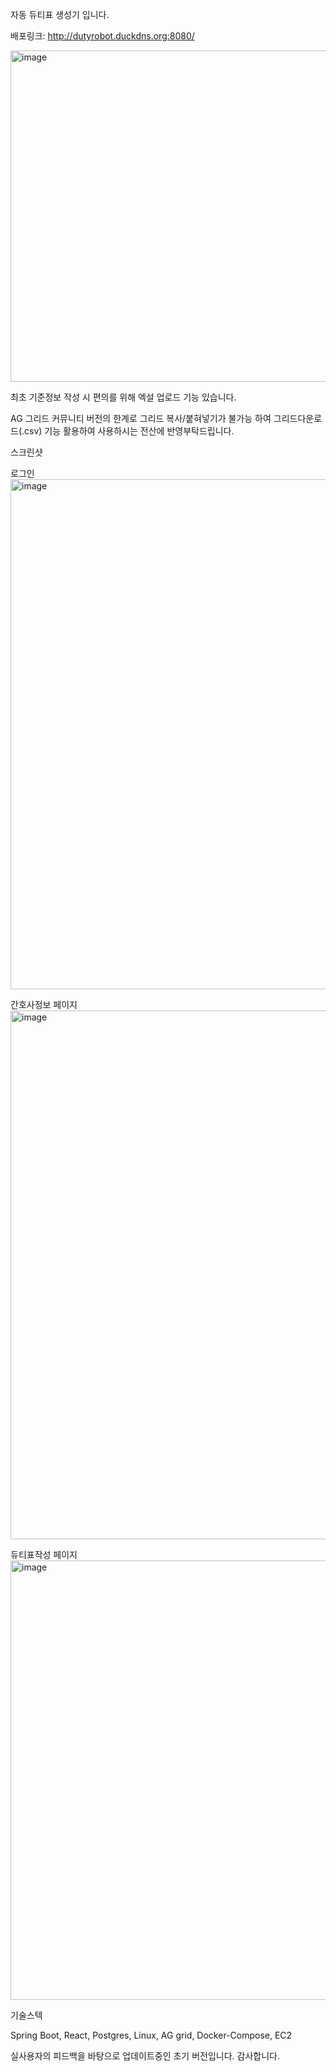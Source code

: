 자동 듀티표 생성기 입니다.

배포링크: http://dutyrobot.duckdns.org:8080/

<img width="1205" height="530" alt="image" src="https://github.com/user-attachments/assets/6d775ce3-4366-4b20-98a5-28dd8c3707bf" />

최초 기준정보 작성 시 편의를 위해 엑설 업로드 기능 있습니다.

AG 그리드 커뮤니티 버전의 한계로 그리드 복사/붙혀넣기가 불가능 하여 그리드다운로드(.csv) 기능 활용하여 사용하시는 전산에 반영부탁드립니다.


스크린샷

로그인
<img width="1684" height="816" alt="image" src="https://github.com/user-attachments/assets/c46f33ae-9327-4dda-aa5b-66fa57c18a49" />

간호사정보 페이지
<img width="1572" height="846" alt="image" src="https://github.com/user-attachments/assets/ec878579-1bd2-4fc0-95b1-c52ac92779e5" />

듀티표작성 페이지
<img width="1798" height="703" alt="image" src="https://github.com/user-attachments/assets/06a7d57b-bb37-4512-817e-f0888264b69c" />

기술스텍

Spring Boot, React, Postgres, Linux, AG grid, Docker-Compose, EC2

실사용자의 피드백을 바탕으로 업데이트중인 초기 버전입니다.
감사합니다.
